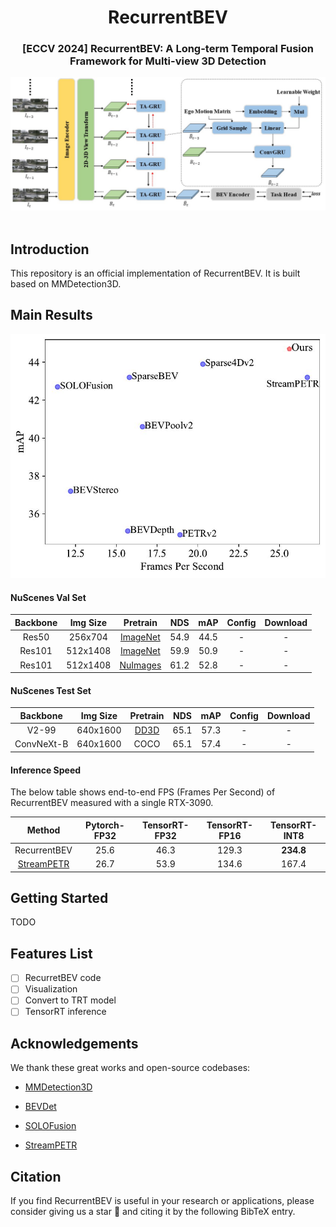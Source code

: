 <div align="center">
<h1>RecurrentBEV</h1>
<h3>[ECCV 2024] RecurrentBEV: A Long-term Temporal Fusion Framework for Multi-view 3D Detection</h3>
</div>
<div align="center">
  <img src="resources/paper_paradigm.jpg" width="800"/>
</div><br/>

## Introduction

This repository is an official implementation of RecurrentBEV. It is built based on MMDetection3D.

## Main Results

<img src="resources/res50_bench.jpg" title="" alt="" data-align="center">

#### NuScenes Val Set

| Backbone | Img Size | Pretrain                                                                                                                                                                                  | NDS  | mAP  | Config | Download |
|:--------:|:--------:|:-----------------------------------------------------------------------------------------------------------------------------------------------------------------------------------------:|:----:|:----:|:------:|:--------:|
| Res50    | 256x704  | [ImageNet](https://download.pytorch.org/models/resnet50-0676ba61.pth)                                                                                                                     | 54.9 | 44.5 | -      | -        |
| Res101   | 512x1408 | [ImageNet](https://download.pytorch.org/models/resnet50-0676ba61.pth)                                                                                                                     | 59.9 | 50.9 | -      | -        |
| Res101   | 512x1408 | [NuImages](https://download.openmmlab.com/mmdetection3d/v0.1.0_models/nuimages_semseg/cascade_mask_rcnn_r101_fpn_1x_nuim/cascade_mask_rcnn_r101_fpn_1x_nuim_20201024_134804-45215b1e.pth) | 61.2 | 52.8 | -      | -        |

#### NuScenes Test Set

| Backbone   | Img Size | Pretrain                                                                             | NDS  | mAP  | Config | Download |
|:----------:|:--------:|:------------------------------------------------------------------------------------:|:----:|:----:|:------:|:--------:|
| V2-99      | 640x1600 | [DD3D](https://github.com/exiawsh/storage/releases/download/v1.0/dd3d_det_final.pth) | 65.1 | 57.3 | -      | -        |
| ConvNeXt-B | 640x1600 | COCO                                                                                 | 65.1 | 57.4 | -      | -        |

#### Inference Speed

The below table shows  end-to-end FPS (Frames Per Second) of RecurrentBEV measured with a single RTX-3090.

| Method                                                                                                                             | Pytorch-FP32 | TensorRT-FP32 | TensorRT-FP16 | TensorRT-INT8 |
|:----------------------------------------------------------------------------------------------------------------------------------:|:------------:|:-------------:|:-------------:|:-------------:|
| RecurrentBEV                                                                                                                       | 25.6         | 46.3          | 129.3         | **234.8**     |
| [StreamPETR](https://github.com/exiawsh/StreamPETR/blob/main/projects/configs/StreamPETR/stream_petr_r50_flash_704_bs2_seq_90e.py) | 26.7         | 53.9          | 134.6         | 167.4         |

## Getting Started

TODO

## Features List

- [ ] RecurretBEV code
- [ ] Visualization
- [ ] Convert to TRT model
- [ ] TensorRT inference

## Acknowledgements

We thank these great works and open-source codebases:

* [MMDetection3D](https://github.com/open-mmlab/mmdetection3d)

* [BEVDet](https://github.com/HuangJunJie2017/BEVDet)

* [SOLOFusion](https://github.com/Divadi/SOLOFusion)

* [StreamPETR](https://github.com/exiawsh/StreamPETR/tree/main?tab=readme-ov-file)

## Citation

If you find RecurrentBEV is useful in your research or applications, please consider giving us a star 🌟 and citing it by the following BibTeX entry.
